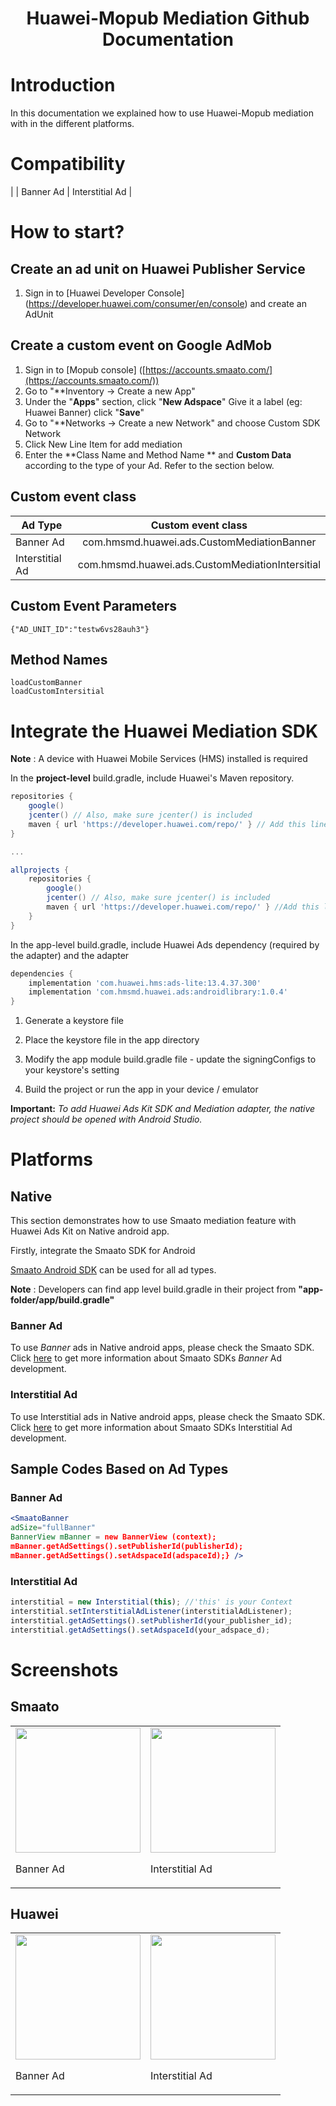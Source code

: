  <h1 align="center">Huawei-Mopub Mediation Github Documentation</h3>

# Introduction

In this documentation we explained how to use Huawei-Mopub mediation with in the different platforms.

# Compatibility

|   | Banner Ad | Interstitial Ad |

# How to start?
  
## Create an ad unit on Huawei Publisher Service

1. Sign in to [Huawei Developer Console] (https://developer.huawei.com/consumer/en/console) and create an AdUnit

## Create a custom event on Google AdMob

1. Sign in to [Mopub console] ([https://accounts.smaato.com/](https://accounts.smaato.com/))
2. Go to "**Inventory -> Create a new App" 
3. Under the "**Apps**" section, click "**New Adspace**" Give it a label (eg: Huawei Banner)  click "**Save**"
4. Go to "**Networks -> Create a new Network"  and choose Custom SDK Network
5. Click New Line Item for add mediation
6. Enter the **Class Name and Method Name ** and **Custom Data** according to the type of your Ad. Refer to the section below.

## Custom event class
| Ad Type        | Custom event class           |
| ------------- |:-------------:|
| Banner Ad      | com.hmsmd.huawei.ads.CustomMediationBanner |
| Interstitial Ad      | com.hmsmd.huawei.ads.CustomMediationIntersitial     |

## Custom Event Parameters
```
{"AD_UNIT_ID":"testw6vs28auh3"}
```
## Method Names
```
loadCustomBanner
loadCustomIntersitial
```

# Integrate the Huawei Mediation SDK

**Note** : A device with Huawei Mobile Services (HMS) installed is required

In the **project-level** build.gradle, include Huawei's Maven repository.

```groovy
repositories {
    google()
    jcenter() // Also, make sure jcenter() is included
    maven { url 'https://developer.huawei.com/repo/' } // Add this line
}

...

allprojects {
    repositories {
        google()
        jcenter() // Also, make sure jcenter() is included
        maven { url 'https://developer.huawei.com/repo/' } //Add this line
    }
}
```

In the app-level build.gradle, include Huawei Ads dependency (required by the adapter) and the adapter

```groovy
dependencies {
    implementation 'com.huawei.hms:ads-lite:13.4.37.300'
    implementation 'com.hmsmd.huawei.ads:androidlibrary:1.0.4'
}
```

1. Generate a keystore file

2. Place the keystore file in the app directory

3. Modify the app module build.gradle file - update the signingConfigs to your keystore's setting

4. Build the project or run the app in your device / emulator

**Important:** _To add Huawei Ads Kit SDK and Mediation adapter, the native project should be opened with Android Studio._

# Platforms

## Native

This section demonstrates how to use Smaato mediation feature with Huawei Ads Kit on Native android app.

Firstly, integrate the Smaato SDK for Android

[Smaato Android SDK](https://developers.smaato.com/publishers-legacy/android-sdk-getting-started) can be used for all ad types.

**Note** : Developers can find app level build.gradle in their project from __**"app-folder/app/build.gradle"**__

### **Banner Ad**

To use _Banner_ ads in Native android apps, please check the Smaato SDK. Click [here](https://developers.smaato.com/publishers-legacy/android-sdk-adformat-banners) to get more information about Smaato SDKs _Banner_ Ad development.

### **Interstitial Ad**

To use Interstitial ads in Native android apps, please check the Smaato SDK. Click [here](https://developers.smaato.com/publishers-legacy/android-sdk-adformat-interstitial) to get more information about Smaato SDKs Interstitial Ad development.

## **Sample Codes Based on Ad Types**

### **Banner Ad**

```jsx
<SmaatoBanner
adSize="fullBanner"
BannerView mBanner = new BannerView (context);
mBanner.getAdSettings().setPublisherId(publisherId);
mBanner.getAdSettings().setAdspaceId(adspaceId);} />
```

### **Interstitial Ad**

```jsx
interstitial = new Interstitial(this); //'this' is your Context
interstitial.setInterstitialAdListener(interstitialAdListener);
interstitial.getAdSettings().setPublisherId(your_publisher_id);
interstitial.getAdSettings().setAdspaceId(your_adspace_d);
```


# Screenshots

## Smaato
<table>
<tr>
<td>
<img src="https://user-images.githubusercontent.com/41696219/109941743-8626a780-7ce4-11eb-8aa8-4da1e3f1092f.png" width="200">

Banner Ad
</td>

<td>
<img src="https://user-images.githubusercontent.com/41696219/109941887-aa828400-7ce4-11eb-9409-d93adf506724.JPG" width="200">

Interstitial Ad
</td>

</table>

## Huawei
<table>
<tr>
<td>
<img src="https://user-images.githubusercontent.com/41696219/109942123-ee758900-7ce4-11eb-96a3-11cce5454c51.png" width="200">

Banner Ad
</td>

<td>
<img src="https://user-images.githubusercontent.com/41696219/109939330-01d32500-7ce2-11eb-9e39-6a9237ca8c54.JPG" width="200">


Interstitial Ad
</td>

</table>




